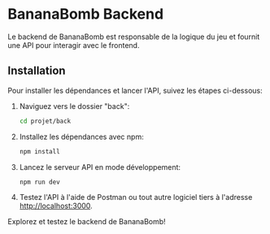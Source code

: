 # BananaBomb Backend

Le backend de BananaBomb est responsable de la logique du jeu et fournit une API pour interagir avec le frontend.

## Installation

Pour installer les dépendances et lancer l'API, suivez les étapes ci-dessous:

1. Naviguez vers le dossier "back":

   ```bash
   cd projet/back
   ```

2. Installez les dépendances avec npm:

   ```bash
   npm install
   ```

3. Lancez le serveur API en mode développement:

   ```bash
   npm run dev
   ```

4. Testez l'API à l'aide de Postman ou tout autre logiciel tiers à l'adresse [http://localhost:3000](http://localhost:3000).

Explorez et testez le backend de BananaBomb!
